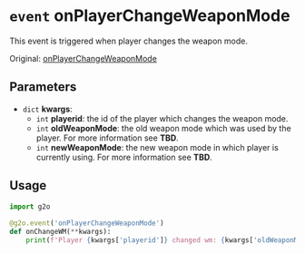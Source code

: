 # `event` onPlayerChangeWeaponMode
This event is triggered when player changes the weapon mode.

Original: [onPlayerChangeWeaponMode](https://gothicmultiplayerteam.gitlab.io/docs/0.3.0/script-reference/server-events/player/onPlayerChangeWeaponMode/)

## Parameters
* `dict` **kwargs**:
    * `int` **playerid**: the id of the player which changes the weapon mode.
    * `int` **oldWeaponMode**: the old weapon mode which was used by the player. For more information see **TBD**.
    * `int` **newWeaponMode**:  the new weapon mode in which player is currently using. For more information see **TBD**.
    
## Usage
```python
import g2o
        
@g2o.event('onPlayerChangeWeaponMode')
def onChangeWM(**kwargs):
    print(f'Player {kwargs['playerid']} changed wm: {kwargs['oldWeaponMode']} -> {kwargs['newWeaponMode']}')
```